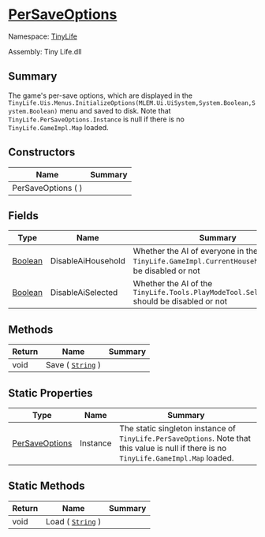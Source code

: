 # [PerSaveOptions](./PerSaveOptions.md)

Namespace: [TinyLife]()

Assembly: Tiny Life.dll

## Summary
The game's per-save options, which are displayed in the `TinyLife.Uis.Menus.InitializeOptions(MLEM.Ui.UiSystem,System.Boolean,System.Boolean)` menu and saved to disk.  Note that `TinyLife.PerSaveOptions.Instance` is null if there is no `TinyLife.GameImpl.Map` loaded.

## Constructors

| Name | Summary | 
| --- | --- | 
| PerSaveOptions (  ) |  | 


## Fields

| Type | Name | Summary | 
| --- | --- | --- | 
| [Boolean](https://docs.microsoft.com/en-us/dotnet/api/System.Boolean) | DisableAiHousehold | Whether the AI of everyone in the `TinyLife.GameImpl.CurrentHousehold` should be disabled or not | 
| [Boolean](https://docs.microsoft.com/en-us/dotnet/api/System.Boolean) | DisableAiSelected | Whether the AI of the `TinyLife.Tools.PlayModeTool.SelectedPerson` should be disabled or not | 


## Methods

| Return | Name | Summary | 
| --- | --- | --- | 
| void | Save ( [`String`](https://docs.microsoft.com/en-us/dotnet/api/System.String) ) |  | 


## Static Properties

| Type | Name | Summary | 
| --- | --- | --- | 
| [PerSaveOptions](./PerSaveOptions.md) | Instance | The static singleton instance of `TinyLife.PerSaveOptions`.  Note that this value is null if there is no `TinyLife.GameImpl.Map` loaded. | 


## Static Methods

| Return | Name | Summary | 
| --- | --- | --- | 
| void | Load ( [`String`](https://docs.microsoft.com/en-us/dotnet/api/System.String) ) |  | 


